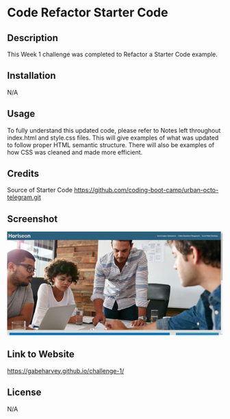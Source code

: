 # Code Refactor Starter Code

## Description

This Week 1 challenge was completed to Refactor a Starter Code example.

## Installation

N/A

## Usage

To fully understand this updated code, please refer to Notes left throughout index.html and style.css files. This will give examples of what was updated to follow proper HTML semantic structure. There will also be examples of how CSS was cleaned and made more efficient.

## Credits

Source of Starter Code
https://github.com/coding-boot-camp/urban-octo-telegram.git

## Screenshot

![Alt text](<Screenshot 2023-11-21 201918.png>)

## Link to Website

https://gabeharvey.github.io/challenge-1/

## License

N/A
